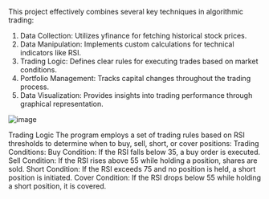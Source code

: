 This project effectively combines several key techniques in algorithmic trading:
  1. Data Collection: Utilizes yfinance for fetching historical stock prices.
  2. Data Manipulation: Implements custom calculations for technical indicators like RSI.
  3. Trading Logic: Defines clear rules for executing trades based on market conditions.
  4. Portfolio Management: Tracks capital changes throughout the trading process.
  5. Data Visualization: Provides insights into trading performance through graphical representation.

![image](https://github.com/user-attachments/assets/32d24fe6-f02a-4a0e-b0c4-8b23400e9e0d)

Trading Logic
The program employs a set of trading rules based on RSI thresholds to determine when to buy, sell, short, or cover positions:
Trading Conditions:
Buy Condition: If the RSI falls below 35, a buy order is executed.
Sell Condition: If the RSI rises above 55 while holding a position, shares are sold.
Short Condition: If the RSI exceeds 75 and no position is held, a short position is initiated.
Cover Condition: If the RSI drops below 55 while holding a short position, it is covered.
